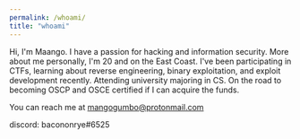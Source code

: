 ```yaml
---
permalink: /whoami/
title: "whoami"
---
```


Hi, I'm Maango. I have a passion for hacking and information security. More about me personally, I'm 20 and on the East Coast.
I've been participating in CTFs, learning about reverse engineering, binary exploitation, and exploit development recently.
Attending university majoring in CS. On the road to becoming OSCP and OSCE certified if I can acquire the funds.



You can reach me at mangogumbo@protonmail.com

discord:  bacononrye#6525

